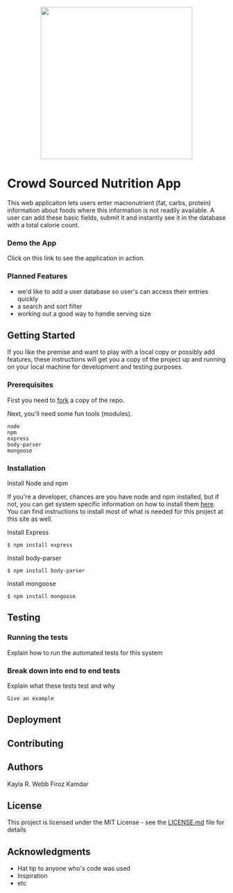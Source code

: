<p align="center">
  <img width="350" height="350" src="https://i.pinimg.com/originals/06/80/1f/06801f7964ec331b48d45313543e92a7.jpg">
</p>

# Crowd Sourced Nutrition App  
This web applicaiton lets users enter macronutrient (fat, carbs, protein) information about foods where this information is not readily available. A user can add these basic fields, submit it and instantly see it in the database with a total calorie count.  

### Demo the App
Click on this link to see the application in action.

### Planned Features
- we'd like to add a user database so user's can access their entries quickly
- a search and sort filter
- working out a good way to handle serving size

## Getting Started   
If you like the premise and want to play with a local copy or possibly add features, these instructions will get you a copy of the project up and running on your local machine for development and testing purposes.

### Prerequisites  
First you need to [fork](https://help.github.com/articles/fork-a-repo/) a copy of the repo.

Next, you'll need some fun tools (modules).
```
node
npm
express
body-parser
mongoose
```

### Installation  
Install Node and npm    

If you're a developer, chances are you have node and npm installed, but if not, you can get system specific information on how to install them [here](https://www.npmjs.com/get-npm).  You can find instructions to install most of what is needed for this project at this site as well.

Install Express  
```
$ npm install express
```

Install body-parser  
```
$ npm install body-parser
```

Install mongoose  
```
$ npm install mongoose
```

## Testing
### Running the tests
Explain how to run the automated tests for this system

### Break down into end to end tests
Explain what these tests test and why
```
Give an example
```


## Deployment

## Contributing

## Authors
Kayla R. Webb
Firoz Kamdar

## License

This project is licensed under the MIT License - see the [LICENSE.md](LICENSE.md) file for details

## Acknowledgments

* Hat tip to anyone who's code was used
* Inspiration
* etc


